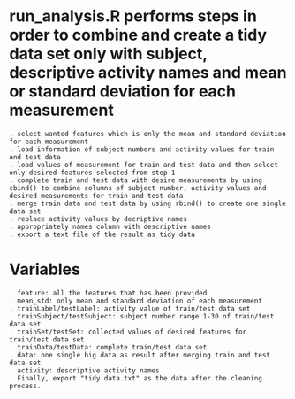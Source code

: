 # run_analysis.R performs steps in order to combine and create a tidy data set only with subject, descriptive activity names and mean or standard deviation for each measurement
	. select wanted features which is only the mean and standard deviation for each measurement
	. load information of subject numbers and activity values for train and test data
	. load values of measurement for train and test data and then select only desired features selected from step 1
	. complete train and test data with desire measurements by using cbind() to combine columns of subject number, activity values and desired measurements for train and test data
	. merge train data and test data by using rbind() to create one single data set
	. replace activity values by decriptive names
	. appropriately names column with descriptive names
	. export a text file of the result as tidy data

# Variables
	. feature: all the features that has been provided
	. mean_std: only mean and standard deviation of each measurement
	. trainLabel/testLabel: activity value of train/test data set
	. trainSubject/testSubject: subject number range 1-30 of train/test data set
	. trainSet/testSet: collected values of desired features for train/test data set
	. trainData/testData: complete train/test data set
	. data: one single big data as result after merging train and test data set
	. activity: descriptive activity names
	. Finally, export "tidy data.txt" as the data after the cleaning process.